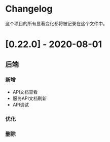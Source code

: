 # Changelog

这个项目的所有显著变化都将被记录在这个文件中。

# [0.22.0] - 2020-08-01

## 后端
### 新增
- API文档查看
- 服务API文档刷新
- API调试
### 优化


### 删除

